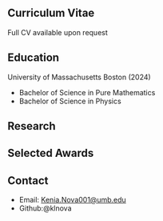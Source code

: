 ## Curriculum Vitae
Full CV available upon request
## Education
University of Massachusetts Boston (2024)
- Bachelor of Science in Pure Mathematics
- Bachelor of Science in Physics 

## Research

## Selected Awards


## Contact
- Email: Kenia.Nova001@umb.edu
- Github:@klnova
